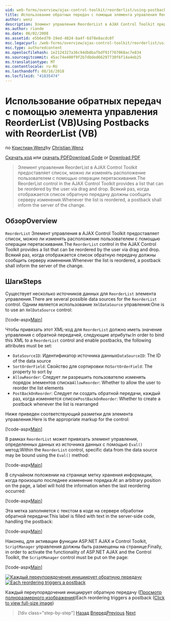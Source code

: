 ```yaml
---
uid: web-forms/overview/ajax-control-toolkit/reorderlist/using-postbacks-with-reorderlist-vb
title: Использование обратных передач с помощью элемента управления ReorderList (VB) | Документация Майкрософт
author: wenz
description: Элемент управления ReorderList в AJAX Control Toolkit предоставляет список, можно ли изменять расположение пользователем с помощью операции перетаскивания. Каждый раз, когда отображается список po...
ms.author: riande
ms.date: 06/02/2008
ms.assetid: e5b6ed70-19ed-4024-ba4f-6d78e8acdc0f
msc.legacyurl: /web-forms/overview/ajax-control-toolkit/reorderlist/using-postbacks-with-reorderlist-vb
msc.type: authoredcontent
ms.openlocfilehash: 1e2124327a36c94db8bafbdf91f767068ac7e834
ms.sourcegitcommit: 45ac74e400f9f2b7dbded66297730f6f14a4eb25
ms.translationtype: MT
ms.contentlocale: ru-RU
ms.lasthandoff: 08/16/2018
ms.locfileid: "41835474"
---
```

<a name="using-postbacks-with-reorderlist-vb"></a><span data-ttu-id="2f4f3-104">Использование обратных передач с помощью элемента управления ReorderList (VB)</span><span class="sxs-lookup"><span data-stu-id="2f4f3-104">Using Postbacks with ReorderList (VB)</span></span>
====================
<span data-ttu-id="2f4f3-105">по [Кристиан Wenz](https://github.com/wenz)</span><span class="sxs-lookup"><span data-stu-id="2f4f3-105">by [Christian Wenz](https://github.com/wenz)</span></span>

<span data-ttu-id="2f4f3-106">[Скачать код](http://download.microsoft.com/download/9/3/f/93f8daea-bebd-4821-833b-95205389c7d0/ReorderList4.vb.zip) или [скачать PDF](http://download.microsoft.com/download/2/d/c/2dc10e34-6983-41d4-9c08-f78f5387d32b/reorderlist4VB.pdf)</span><span class="sxs-lookup"><span data-stu-id="2f4f3-106">[Download Code](http://download.microsoft.com/download/9/3/f/93f8daea-bebd-4821-833b-95205389c7d0/ReorderList4.vb.zip) or [Download PDF](http://download.microsoft.com/download/2/d/c/2dc10e34-6983-41d4-9c08-f78f5387d32b/reorderlist4VB.pdf)</span></span>

> <span data-ttu-id="2f4f3-107">Элемент управления ReorderList в AJAX Control Toolkit предоставляет список, можно ли изменять расположение пользователем с помощью операции перетаскивания.</span><span class="sxs-lookup"><span data-stu-id="2f4f3-107">The ReorderList control in the AJAX Control Toolkit provides a list that can be reordered by the user via drag and drop.</span></span> <span data-ttu-id="2f4f3-108">Всякий раз, когда отображается список обратную передачу должны сообщить серверу изменения.</span><span class="sxs-lookup"><span data-stu-id="2f4f3-108">Whenever the list is reordered, a postback shall inform the server of the change.</span></span>


## <a name="overview"></a><span data-ttu-id="2f4f3-109">Обзор</span><span class="sxs-lookup"><span data-stu-id="2f4f3-109">Overview</span></span>

<span data-ttu-id="2f4f3-110">`ReorderList` Элемент управления в AJAX Control Toolkit предоставляет список, можно ли изменять расположение пользователем с помощью операции перетаскивания.</span><span class="sxs-lookup"><span data-stu-id="2f4f3-110">The `ReorderList` control in the AJAX Control Toolkit provides a list that can be reordered by the user via drag and drop.</span></span> <span data-ttu-id="2f4f3-111">Всякий раз, когда отображается список обратную передачу должны сообщить серверу изменения.</span><span class="sxs-lookup"><span data-stu-id="2f4f3-111">Whenever the list is reordered, a postback shall inform the server of the change.</span></span>

## <a name="steps"></a><span data-ttu-id="2f4f3-112">Шаги</span><span class="sxs-lookup"><span data-stu-id="2f4f3-112">Steps</span></span>

<span data-ttu-id="2f4f3-113">Существует несколько источников данных для `ReorderList` элемента управления.</span><span class="sxs-lookup"><span data-stu-id="2f4f3-113">There are several possible data sources for the `ReorderList` control.</span></span> <span data-ttu-id="2f4f3-114">Одним является использование `XmlDataSource` управления:</span><span class="sxs-lookup"><span data-stu-id="2f4f3-114">One is to use an `XmlDataSource` control:</span></span>

[!code-aspx[Main](using-postbacks-with-reorderlist-vb/samples/sample1.aspx)]

<span data-ttu-id="2f4f3-115">Чтобы привязать этот XML-код для `ReorderList` должно иметь значение управления с обратной передачей, следующие атрибуты:</span><span class="sxs-lookup"><span data-stu-id="2f4f3-115">In order to bind this XML to a `ReorderList` control and enable postbacks, the following attributes must be set:</span></span>

- <span data-ttu-id="2f4f3-116">`DataSourceID`: Идентификатор источника данных</span><span class="sxs-lookup"><span data-stu-id="2f4f3-116">`DataSourceID`: The ID of the data source</span></span>
- <span data-ttu-id="2f4f3-117">`SortOrderField`: Свойство для сортировки по</span><span class="sxs-lookup"><span data-stu-id="2f4f3-117">`SortOrderField`: The property to sort by</span></span>
- <span data-ttu-id="2f4f3-118">`AllowReorder`: Следует ли разрешить пользователю изменять порядок элементов списка</span><span class="sxs-lookup"><span data-stu-id="2f4f3-118">`AllowReorder`: Whether to allow the user to reorder the list elements</span></span>
- <span data-ttu-id="2f4f3-119">`PostBackOnReorder`: Следует ли создать обратной передачи, каждый раз, когда изменяется список</span><span class="sxs-lookup"><span data-stu-id="2f4f3-119">`PostBackOnReorder`: Whether to create a postback whenever the list is rearranged</span></span>

<span data-ttu-id="2f4f3-120">Ниже приведен соответствующий разметки для элемента управления.</span><span class="sxs-lookup"><span data-stu-id="2f4f3-120">Here is the appropriate markup for the control:</span></span>

[!code-aspx[Main](using-postbacks-with-reorderlist-vb/samples/sample2.aspx)]

<span data-ttu-id="2f4f3-121">В рамках `ReorderList` может привязать элемент управления, определенных данных из источника данных с помощью `Eval()` метод:</span><span class="sxs-lookup"><span data-stu-id="2f4f3-121">Within the `ReorderList` control, specific data from the data source may be bound using the `Eval()` method:</span></span>

[!code-aspx[Main](using-postbacks-with-reorderlist-vb/samples/sample3.aspx)]

<span data-ttu-id="2f4f3-122">В случайном положении на странице метку хранения информации, когда произошло последнее изменение порядка:</span><span class="sxs-lookup"><span data-stu-id="2f4f3-122">At an arbitrary position on the page, a label will hold the information when the last reordering occurred:</span></span>

[!code-aspx[Main](using-postbacks-with-reorderlist-vb/samples/sample4.aspx)]

<span data-ttu-id="2f4f3-123">Эта метка заполняется с текстом в коде на сервере обработки обратной передачи:</span><span class="sxs-lookup"><span data-stu-id="2f4f3-123">This label is filled with text in the server-side code, handling the postback:</span></span>

[!code-aspx[Main](using-postbacks-with-reorderlist-vb/samples/sample5.aspx)]

<span data-ttu-id="2f4f3-124">Наконец, для активации функции ASP.NET AJAX и Control Toolkit, `ScriptManager` управления должны быть размещены на странице:</span><span class="sxs-lookup"><span data-stu-id="2f4f3-124">Finally, in order to activate the functionality of ASP.NET AJAX and the Control Toolkit, the `ScriptManager` control must be put on the page:</span></span>

[!code-aspx[Main](using-postbacks-with-reorderlist-vb/samples/sample6.aspx)]


<span data-ttu-id="2f4f3-125">[![Каждый переупорядочения инициирует обратную передачу](using-postbacks-with-reorderlist-vb/_static/image2.png)](using-postbacks-with-reorderlist-vb/_static/image1.png)</span><span class="sxs-lookup"><span data-stu-id="2f4f3-125">[![Each reordering triggers a postback](using-postbacks-with-reorderlist-vb/_static/image2.png)](using-postbacks-with-reorderlist-vb/_static/image1.png)</span></span>

<span data-ttu-id="2f4f3-126">Каждый переупорядочения инициирует обратную передачу ([Просмотр полноразмерного изображения](using-postbacks-with-reorderlist-vb/_static/image3.png))</span><span class="sxs-lookup"><span data-stu-id="2f4f3-126">Each reordering triggers a postback ([Click to view full-size image](using-postbacks-with-reorderlist-vb/_static/image3.png))</span></span>

> [!div class="step-by-step"]
> <span data-ttu-id="2f4f3-127">[Назад](drag-and-drop-via-reorderlist-cs.md)
> [Вперед](drag-and-drop-via-reorderlist-vb.md)</span><span class="sxs-lookup"><span data-stu-id="2f4f3-127">[Previous](drag-and-drop-via-reorderlist-cs.md)
[Next](drag-and-drop-via-reorderlist-vb.md)</span></span>
